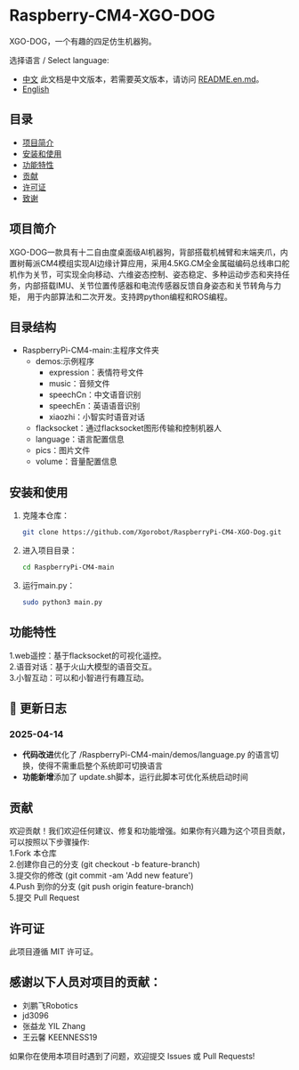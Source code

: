 # Raspberry-CM4-XGO-DOG

XGO-DOG，一个有趣的四足仿生机器狗。

选择语言 / Select language:

- [中文](#中文)
  此文档是中文版本，若需要英文版本，请访问 [README.en.md](./README.en.md)。
- [English](#english)

## 目录

- [项目简介](#项目简介)
- [安装和使用](#安装和使用)
- [功能特性](#功能特性)
- [贡献](#贡献)
- [许可证](#许可证)
- [致谢](#致谢)

## 项目简介

XGO-DOG一款具有十二自由度桌面级Al机器狗，背部搭载机械臂和末端夹爪，内置树莓派CM4模组实现AI边缘计算应用，采用4.5KG.CM全金属磁编码总线串口舵机作为关节，可实现全向移动、六维姿态控制、姿态稳定、多种运动步态和夹持任务，内部搭载IMU、关节位置传感器和电流传感器反馈自身姿态和关节转角与力矩，
用于内部算法和二次开发。支持跨python编程和ROS编程。
## 目录结构
-  RaspberryPi-CM4-main:主程序文件夹
    - demos:示例程序
      - expression：表情符号文件
      - music：音频文件
      - speechCn：中文语音识别
      - speechEn：英语语音识别
      - xiaozhi：小智实时语音对话
    - flacksocket：通过flacksocket图形传输和控制机器人
    - language：语言配置信息
    - pics：图片文件
    - volume：音量配置信息
## 安装和使用

1. 克隆本仓库：
    ```bash
    git clone https://github.com/Xgorobot/RaspberryPi-CM4-XGO-Dog.git 
    ```

2. 进入项目目录：
    ```bash
    cd RaspberryPi-CM4-main
    ```

3. 运行main.py：
    ```bash
    sudo python3 main.py
    ```
## 功能特性
1.web遥控：基于flacksocket的可视化遥控。  
2.语音对话：基于火山大模型的语音交互。  
3.小智互动：可以和小智进行有趣互动。

## 📜 更新日志
### 2025-04-14
- **代码改进**优化了 /RaspberryPi-CM4-main/demos/language.py 的语言切换，使得不需重启整个系统即可切换语言
- **功能新增**添加了 update.sh脚本，运行此脚本可优化系统启动时间

## 贡献
欢迎贡献！我们欢迎任何建议、修复和功能增强。如果你有兴趣为这个项目贡献，可以按照以下步骤操作:  
1.Fork 本仓库  
2.创建你自己的分支 (git checkout -b feature-branch)  
3.提交你的修改 (git commit -am 'Add new feature')  
4.Push 到你的分支 (git push origin feature-branch)  
5.提交 Pull Request

## 许可证
此项目遵循 MIT 许可证。

## 感谢以下人员对项目的贡献：
- 刘鹏飞Robotics  
- jd3096  
- 张益龙 YIL Zhang  
- 王云馨 KEENNESS19  

如果你在使用本项目时遇到了问题，欢迎提交 Issues 或 Pull Requests!
